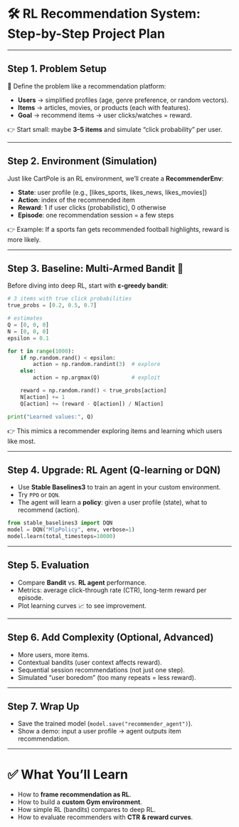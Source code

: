 # 🛠️ RL Recommendation System: Step-by-Step Project Plan

---

## **Step 1. Problem Setup**

🎯 Define the problem like a recommendation platform:

* **Users** → simplified profiles (age, genre preference, or random vectors).
* **Items** → articles, movies, or products (each with features).
* **Goal** → recommend items → user clicks/watches = reward.

👉 Start small: maybe **3–5 items** and simulate “click probability” per user.

---

## **Step 2. Environment (Simulation)**

Just like CartPole is an RL environment, we’ll create a **RecommenderEnv**:

* **State**: user profile (e.g., \[likes\_sports, likes\_news, likes\_movies])
* **Action**: index of the recommended item
* **Reward**: 1 if user clicks (probabilistic), 0 otherwise
* **Episode**: one recommendation session = a few steps

👉 Example: If a sports fan gets recommended football highlights, reward is more likely.

---

## **Step 3. Baseline: Multi-Armed Bandit 🎰**

Before diving into deep RL, start with **ε-greedy bandit**:

```python
# 3 items with true click probabilities
true_probs = [0.2, 0.5, 0.7]  

# estimates
Q = [0, 0, 0]  
N = [0, 0, 0]  
epsilon = 0.1  

for t in range(1000):
    if np.random.rand() < epsilon:
        action = np.random.randint(3)  # explore
    else:
        action = np.argmax(Q)          # exploit

    reward = np.random.rand() < true_probs[action]
    N[action] += 1
    Q[action] += (reward - Q[action]) / N[action]

print("Learned values:", Q)
```

👉 This mimics a recommender exploring items and learning which users like most.

---

## **Step 4. Upgrade: RL Agent (Q-learning or DQN)**

* Use **Stable Baselines3** to train an agent in your custom environment.
* Try `PPO` or `DQN`.
* The agent will learn a **policy**: given a user profile (state), what to recommend (action).

```python
from stable_baselines3 import DQN
model = DQN("MlpPolicy", env, verbose=1)
model.learn(total_timesteps=10000)
```

---

## **Step 5. Evaluation**

* Compare **Bandit** vs. **RL agent** performance.
* Metrics: average click-through rate (CTR), long-term reward per episode.
* Plot learning curves 📈 to see improvement.

---

## **Step 6. Add Complexity (Optional, Advanced)**

* More users, more items.
* Contextual bandits (user context affects reward).
* Sequential session recommendations (not just one step).
* Simulated “user boredom” (too many repeats = less reward).

---

## **Step 7. Wrap Up**

* Save the trained model (`model.save("recommender_agent")`).
* Show a demo: input a user profile → agent outputs item recommendation.

---

# ✅ What You’ll Learn

* How to **frame recommendation as RL**.
* How to build a **custom Gym environment**.
* How simple RL (bandits) compares to deep RL.
* How to evaluate recommenders with **CTR & reward curves**.
